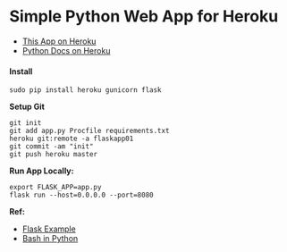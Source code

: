 # Simple Python Web App for Heroku

* [This App on Heroku](https://flaskapp01.herokuapp.com)  
* [Python Docs on Heroku](https://devcenter.heroku.com/categories/python-support)  

#### Install

    sudo pip install heroku gunicorn flask

**Setup Git**

    git init
    git add app.py Procfile requirements.txt 
    heroku git:remote -a flaskapp01
    git commit -am "init"
    git push heroku master
    
**Run App Locally:**

    export FLASK_APP=app.py
    flask run --host=0.0.0.0 --port=8080

**Ref:**

* [Flask Example](http://flask.pocoo.org)
* [Bash in Python](http://blog.nuventure.in/2014/09/04/executing-bash-commands-via-python)